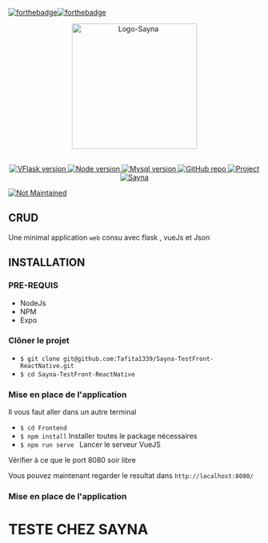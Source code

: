 [![forthebadge](https://forthebadge.com/images/badges/open-source.svg)](https://forthebadge.com)[![forthebadge](https://forthebadge.com/images/badges/built-with-love.svg)](https://forthebadge.com)


<p align="center">
    <img src="https://media-exp1.licdn.com/dms/image/C4D0BAQFMoe03mdJouQ/company-logo_200_200/0/1633047606561?e=1650499200&v=beta&t=7ZzKqOoifZwDCpD9tz7k12EJE6DPL5OArjuYkir7o6g" alt="Logo-Sayna" width="250">
</p>
<br/>
<div align="center">
  <!-- Flask version -->
  <a href="https://expressjs.com/fr/">
    <img src="https://img.shields.io/static/v1?logo=flak&message=1.22.11&color=teal&label=Flask"
      alt="VFlask version" />
  </a>
    
  <!-- Node version -->
  <a href="https://nodejs.org/en/">
    <img src="https://img.shields.io/static/v1?logo=Node.js&message=16.9.1&color=9cf&label=Node"
      alt="Node version" />
  </a>
    
  <!-- Json version -->
  <a href="https://firebase.google.com">
    <img src="https://img.shields.io/static/v1?logo=json&message=8.0.0&color=orange&label=Json"
      alt="Mysql version" />
  </a>
    
  <!-- GitHub repo -->
  <a href="https://github.com/Tafita1339/">
    <img src="https://img.shields.io/static/v1?logo=github&message=star&color=green&label=Github"
      alt="GitHub repo" />
  </a>     
    
  <!-- Project -->
  <a href="https://www.afaas-africa.org/d4aeas/">
    <img src="https://img.shields.io/static/v1?message=CRUD&color=blueviolet&label=Project"
      alt="Project" />
  </a>   


  <!-- IZARA -->
  <a href="https://www.linkedin.com/company/join-sayna/">
    <img src="https://img.shields.io/static/v1?message=Izaragency&color=critical&label=Entreprise"
      alt="Sayna" />
  </a> 
</div>

[![Not Maintained](https://img.shields.io/badge/Maintenance%20Level-Not%20Maintained-yellow.svg)](https://gist.github.com/cheerfulstoic/d107229326a01ff0f333a1d3476e068d)

## CRUD 
Une minimal application `web` consu avec flask , vueJs et Json
 
## INSTALLATION

### PRE-REQUIS 
  - NodeJs
  - NPM
  - Expo


### Clôner le projet  
- `$ git clone git@github.com:Tafita1339/Sayna-TestFront-ReactNative.git`
- `$ cd Sayna-TestFront-ReactNative`


### Mise en place de l'application

Il vous faut aller dans un autre terminal

- `$ cd Frontend`
- `$ npm install` Installer toutes le package nécessaires
- `$ npm run serve ` Lancer le serveur VueJS

Vérifier à ce que le port 8080 soir libre

Vous pouvez maintenant regarder le resultat dans  `http://localhost:8080/`

### Mise en place de l'application

# TESTE CHEZ SAYNA
